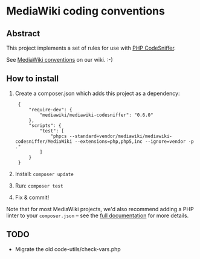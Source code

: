 # MediaWiki coding conventions #

## Abstract ##
This project implements a set of rules for use with [PHP CodeSniffer](https://pear.php.net/package/PHP_CodeSniffer).

See [MediaWiki conventions](https://www.mediawiki.org/wiki/Manual:Coding_conventions/PHP) on our wiki. :-)


## How to install ##
1. Create a composer.json which adds this project as a dependency:

		{
			"require-dev": {
				"mediawiki/mediawiki-codesniffer": "0.6.0"
			},
			"scripts": {
				"test": [
					"phpcs --standard=vendor/mediawiki/mediawiki-codesniffer/MediaWiki --extensions=php,php5,inc --ignore=vendor -p ."
				]
			}
		}

2. Install: `composer update`

3. Run: `composer test`

4. Fix & commit!

Note that for most MediaWiki projects, we'd also recommend adding a PHP linter to your `composer.json` – see the [full documentation](https://www.mediawiki.org/wiki/Continuous_integration/Entry_points#PHP) for more details.


## TODO ##
* Migrate the old code-utils/check-vars.php

